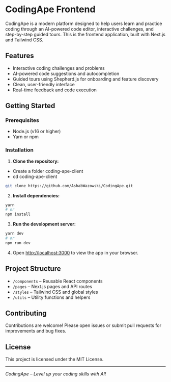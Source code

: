 # CodingApe Frontend

CodingApe is a modern platform designed to help users learn and practice coding through an AI-powered code editor, interactive challenges, and step-by-step guided tours. This is the frontend application, built with Next.js and Tailwind CSS.

## Features

- Interactive coding challenges and problems
- AI-powered code suggestions and autocompletion
- Guided tours using Shepherd.js for onboarding and feature discovery
- Clean, user-friendly interface
- Real-time feedback and code execution

## Getting Started

### Prerequisites

- Node.js (v16 or higher)
- Yarn or npm

### Installation

1. **Clone the repository:**
 - Create a folder coding-ape-client
 - cd coding-ape-client
 
  ```sh
  git clone https://github.com/AshabWazowski/CodingApe.git
  
  ```

2. **Install dependencies:**
  ```sh
  yarn
  # or
  npm install
  ```

3. **Run the development server:**
  ```sh
  yarn dev
  # or
  npm run dev
  ```

4. Open [http://localhost:3000](http://localhost:3000) to view the app in your browser.

## Project Structure

- `/components` – Reusable React components
- `/pages` – Next.js pages and API routes
- `/styles` – Tailwind CSS and global styles
- `/utils` – Utility functions and helpers

## Contributing

Contributions are welcome! Please open issues or submit pull requests for improvements and bug fixes.

## License

This project is licensed under the MIT License.

---

*CodingApe – Level up your coding skills with AI!*